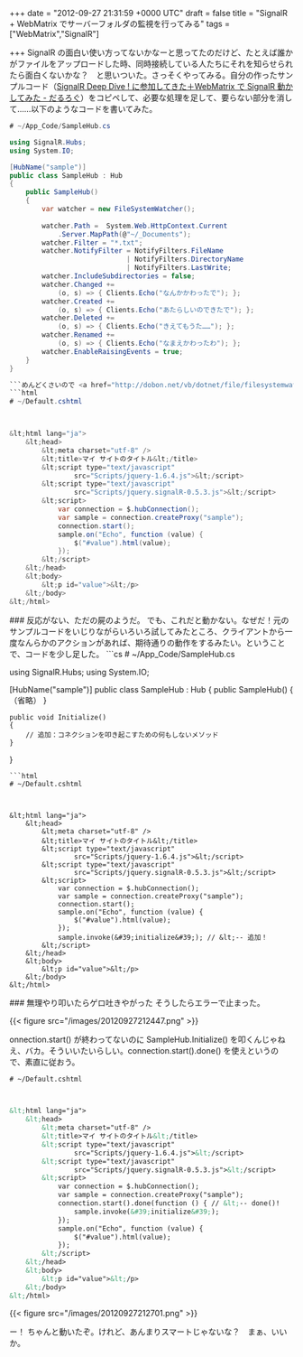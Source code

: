 
+++
date = "2012-09-27 21:31:59 +0000 UTC"
draft = false
title = "SignalR + WebMatrix でサーバーフォルダの監視を行ってみる"
tags = ["WebMatrix","SignalR"]

+++
SignalR の面白い使い方ってないかなーと思ってたのだけど、たとえば誰かがファイルをアップロードした時、同時接続している人たちにそれを知らせられたら面白くないかな？　と思いついた。さっそくやってみる。自分の作ったサンプルコード（<a href="https://blog.daruyanagi.jp/entry/2012/08/31/031730">SignalR Deep Dive ! に参加してきた＋WebMatrix で SignalR 動かしてみた - だるろぐ</a>）をコピペして、必要な処理を足して、要らない部分を消して……以下のようなコードを書いてみた。
```cs
# ~/App_Code/SampleHub.cs

using SignalR.Hubs;
using System.IO;

[HubName("sample")]
public class SampleHub : Hub
{
    public SampleHub()
    {
        var watcher = new FileSystemWatcher();
        
        watcher.Path =  System.Web.HttpContext.Current
            .Server.MapPath(@"~/_Documents");
        watcher.Filter = "*.txt";
        watcher.NotifyFilter = NotifyFilters.FileName
                             | NotifyFilters.DirectoryName
                             | NotifyFilters.LastWrite;
        watcher.IncludeSubdirectories = false;
        watcher.Changed +=
            (o, s) => { Clients.Echo("なんかかわったで"); };
        watcher.Created +=
            (o, s) => { Clients.Echo("あたらしいのできたで"); };
        watcher.Deleted +=
            (o, s) => { Clients.Echo("きえてもうた……"); };
        watcher.Renamed +=
            (o, s) => { Clients.Echo("なまえかわったわ"); };
        watcher.EnableRaisingEvents = true;
    }
}

```めんどくさいので <a href="http://dobon.net/vb/dotnet/file/filesystemwatcher.html">フォルダ、ファイルの変更を監視する - .NET Tips (VB.NET,C#...)</a> をほとんど丸コピしている。原理的には、これで _Documents フォルダ内のテキストファイルが更新されると、クライアント側の Echo() が呼ばれるはず。ちなみにクライアント側はこんな感じ。
```html
# ~/Default.cshtml



&lt;html lang="ja">
    &lt;head>
        &lt;meta charset="utf-8" />
        &lt;title>マイ サイトのタイトル&lt;/title>
        &lt;script type="text/javascript"
                src="Scripts/jquery-1.6.4.js">&lt;/script>
        &lt;script type="text/javascript"
                src="Scripts/jquery.signalR-0.5.3.js">&lt;/script>
        &lt;script>
            var connection = $.hubConnection();
            var sample = connection.createProxy("sample");
            connection.start();
            sample.on("Echo", function (value) {
                $("#value").html(value);
            });
        &lt;/script>
    &lt;/head>
    &lt;body>
        &lt;p id="value">&lt;/p>
    &lt;/body>
&lt;/html>

```
<div class="section">
    ### 反応がない、ただの屍のようだ。
    でも、これだと動かない。なぜだ！元のサンプルコードをいじりながらいろいろ試してみたところ、クライアントから一度なんらかのアクションがあれば、期待通りの動作をするみたい。ということで、コードを少し足した。
```cs
# ~/App_Code/SampleHub.cs

using SignalR.Hubs;
using System.IO;

[HubName("sample")]
public class SampleHub : Hub
{
    public SampleHub()
    {
        （省略）
    }

    public void Initialize()
    {
        // 追加：コネクションを叩き起こすための何もしないメソッド
    }
}

```で、クライアント側から SampleHub.Initialize() を叩く。
```html
# ~/Default.cshtml



&lt;html lang="ja">
    &lt;head>
        &lt;meta charset="utf-8" />
        &lt;title>マイ サイトのタイトル&lt;/title>
        &lt;script type="text/javascript"
                src="Scripts/jquery-1.6.4.js">&lt;/script>
        &lt;script type="text/javascript"
                src="Scripts/jquery.signalR-0.5.3.js">&lt;/script>
        &lt;script>
            var connection = $.hubConnection();
            var sample = connection.createProxy("sample");
            connection.start();
            sample.on("Echo", function (value) {
                $("#value").html(value);
            });
            sample.invoke(&#39;initialize&#39;); // &lt;-- 追加！
        &lt;/script>
    &lt;/head>
    &lt;body>
        &lt;p id="value">&lt;/p>
    &lt;/body>
&lt;/html>

```
</div>
<div class="section">
    ### 無理やり叩いたらゲロ吐きやがった
    そうしたらエラーで止まった。

{{< figure src="/images/20120927212447.png"  >}}

onnection.start() が終わってないのに SampleHub.Initialize() を叩くんじゃねえ、バカ。そういいたいらしい。connection.start().done() を使えというので、素直に従おう。
```html
# ~/Default.cshtml



&lt;html lang="ja">
    &lt;head>
        &lt;meta charset="utf-8" />
        &lt;title>マイ サイトのタイトル&lt;/title>
        &lt;script type="text/javascript"
                src="Scripts/jquery-1.6.4.js">&lt;/script>
        &lt;script type="text/javascript"
                src="Scripts/jquery.signalR-0.5.3.js">&lt;/script>
        &lt;script>
            var connection = $.hubConnection();
            var sample = connection.createProxy("sample");
            connection.start().done(function () { // &lt;-- done()!
                sample.invoke(&#39;initialize&#39;);
            });
            sample.on("Echo", function (value) {
                $("#value").html(value);
            });
        &lt;/script>
    &lt;/head>
    &lt;body>
        &lt;p id="value">&lt;/p>
    &lt;/body>
&lt;/html>

```

{{< figure src="/images/20120927212701.png"  >}}

ー！ ちゃんと動いたぞ。けれど、あんまりスマートじゃないな？　まぁ、いいか。

</div>

